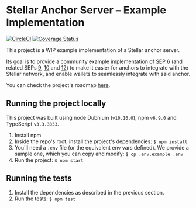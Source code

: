 # Stellar Anchor Server – Example Implementation
[![CircleCI](https://circleci.com/gh/stellar/stellar-anchor-server.svg?style=shield)](https://circleci.com/gh/stellar/stellar-anchor-server) [![Coverage Status](https://coveralls.io/repos/github/stellar/stellar-anchor-server/badge.svg?branch=master)](https://coveralls.io/github/stellar/stellar-anchor-server?branch=master)

This project is a WIP example implementation of a Stellar anchor server.

Its goal is to provide a community example implementation of [SEP 6](https://github.com/stellar/stellar-protocol/blob/master/ecosystem/sep-0006.md) (and related SEPs [9](https://github.com/stellar/stellar-protocol/blob/master/ecosystem/sep-0009.md), [10](https://github.com/stellar/stellar-protocol/blob/master/ecosystem/sep-0010.md) and [12](https://github.com/stellar/stellar-protocol/blob/master/ecosystem/sep-0012.md)) to make it easier for anchors to integrate with the Stellar network, and enable wallets to seamlessly integrate with said anchor.

You can check the project's roadmap [here](https://github.com/stellar/stellar-anchor-server/milestones).

## Running the project locally

This project was built using node Dubnium (`v10.16.0`), npm `v6.9.0` and TypeScript `v3.3.3333`.

1. Install npm
1. Inside the repo's root, install the project's dependencies: `$ npm install`
1. You'll need a `.env` file (or the equivalent env vars defined). We provide a sample one, which you can copy and modify: `$ cp .env.example .env`
1. Run the project: `$ npm start`

## Running the tests

1. Install the dependencies as described in the previous section.
1. Run the tests: `$ npm test`
